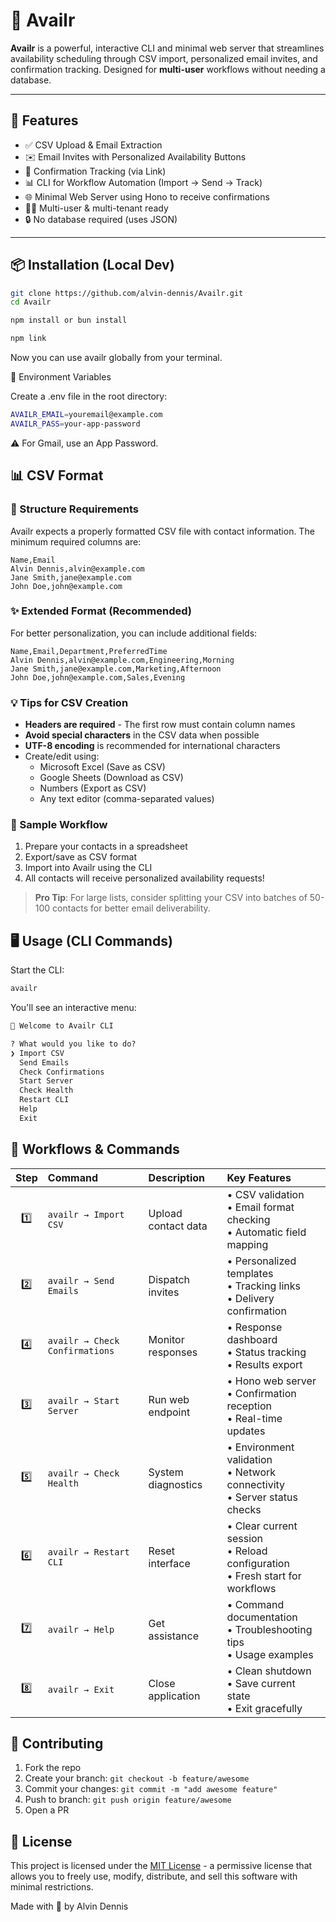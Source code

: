 # 📅 Availr

**Availr** is a powerful, interactive CLI and minimal web server that streamlines availability scheduling through CSV import, personalized email invites, and confirmation tracking. Designed for **multi-user** workflows without needing a database.

---

## 🚀 Features

- ✅ CSV Upload & Email Extraction
- ✉️ Email Invites with Personalized Availability Buttons
- 🔁 Confirmation Tracking (via Link)
- 📊 CLI for Workflow Automation (Import → Send → Track)
- 🌐 Minimal Web Server using Hono to receive confirmations
- 🧑‍💼 Multi-user & multi-tenant ready
- 🔒 No database required (uses JSON)

---

## 📦 Installation (Local Dev)

```bash
git clone https://github.com/alvin-dennis/Availr.git
cd Availr
```

```bash
npm install or bun install
```

```bash
npm link
```

Now you can use availr globally from your terminal.

🔐 Environment Variables

Create a .env file in the root directory:

```bash
AVAILR_EMAIL=youremail@example.com
AVAILR_PASS=your-app-password
```

⚠️ For Gmail, use an App Password.

## 📊 CSV Format

### 📝 Structure Requirements

Availr expects a properly formatted CSV file with contact information. The minimum required columns are:

```csv
Name,Email
Alvin Dennis,alvin@example.com
Jane Smith,jane@example.com
John Doe,john@example.com
```

### ✨ Extended Format (Recommended)

For better personalization, you can include additional fields:

```csv
Name,Email,Department,PreferredTime
Alvin Dennis,alvin@example.com,Engineering,Morning
Jane Smith,jane@example.com,Marketing,Afternoon
John Doe,john@example.com,Sales,Evening
```

### 💡 Tips for CSV Creation

- **Headers are required** - The first row must contain column names
- **Avoid special characters** in the CSV data when possible
- **UTF-8 encoding** is recommended for international characters
- Create/edit using:
  - Microsoft Excel (Save as CSV)
  - Google Sheets (Download as CSV)
  - Numbers (Export as CSV)
  - Any text editor (comma-separated values)

### 🔄 Sample Workflow

1. Prepare your contacts in a spreadsheet
2. Export/save as CSV format
3. Import into Availr using the CLI
4. All contacts will receive personalized availability requests!

> **Pro Tip**: For large lists, consider splitting your CSV into batches of 50-100 contacts for better email deliverability.

## 🖥️ Usage (CLI Commands)

Start the CLI:

```bash
availr
```

You'll see an interactive menu:

```txt
📅 Welcome to Availr CLI

? What would you like to do?
❯ Import CSV
  Send Emails
  Check Confirmations
  Start Server
  Check Health
  Restart CLI
  Help
  Exit
```

## 🔄 Workflows & **Commands**

<table>
  <thead>
    <tr>
      <th align="center">Step</th>
      <th align="left">Command</th>
      <th align="left">Description</th>
      <th align="left">Key Features</th>
    </tr>
  </thead>
  <tbody>
    <tr>
      <td align="center">1️⃣</td>
      <td align="left"><code>availr → Import CSV</code></td>
      <td align="left">Upload contact data</td>
      <td align="left">
        • CSV validation<br>
        • Email format checking<br>
        • Automatic field mapping
      </td>
    </tr>
    <tr>
      <td align="center">2️⃣</td>
      <td align="left"><code>availr → Send Emails</code></td>
      <td align="left">Dispatch invites</td>
      <td align="left">
        • Personalized templates<br>
        • Tracking links<br>
        • Delivery confirmation
      </td>
    </tr>
    <tr>
      <td align="center">4️⃣</td>
      <td align="left"><code>availr → Check Confirmations</code></td>
      <td align="left">Monitor responses</td>
      <td align="left">
        • Response dashboard<br>
        • Status tracking<br>
        • Results export
      </td>
    </tr>
    <tr>
      <td align="center">3️⃣</td>
      <td align="left"><code>availr → Start Server</code></td>
      <td align="left">Run web endpoint</td>
      <td align="left">
        • Hono web server<br>
        • Confirmation reception<br>
        • Real-time updates
      </td>
    </tr>
    <tr>
      <td align="center">5️⃣</td>
      <td align="left"><code>availr → Check Health</code></td>
      <td align="left">System diagnostics</td>
      <td align="left">
        • Environment validation<br>
        • Network connectivity<br>
        • Server status checks
      </td>
    </tr>
    <tr>
      <td align="center">6️⃣</td>
      <td align="left"><code>availr → Restart CLI</code></td>
      <td align="left">Reset interface</td>
      <td align="left">
        • Clear current session<br>
        • Reload configuration<br>
        • Fresh start for workflows
      </td>
    </tr>
    <tr>
      <td align="center">7️⃣</td>
      <td align="left"><code>availr → Help</code></td>
      <td align="left">Get assistance</td>
      <td align="left">
        • Command documentation<br>
        • Troubleshooting tips<br>
        • Usage examples
      </td>
    </tr>
    <tr>
      <td align="center">8️⃣</td>
      <td align="left"><code>availr → Exit</code></td>
      <td align="left">Close application</td>
      <td align="left">
        • Clean shutdown<br>
        • Save current state<br>
        • Exit gracefully
      </td>
    </tr>
  </tbody>
</table>

## 🤝 Contributing

1. Fork the repo
2. Create your branch: `git checkout -b feature/awesome`
3. Commit your changes: `git commit -m "add awesome feature"`
4. Push to branch: `git push origin feature/awesome`
5. Open a PR

## 📄 License

This project is licensed under the [MIT License](https://github.com/alvin-dennis/Availr/blob/main/LICENSE) - a permissive license that allows you to freely use, modify, distribute, and sell this software with minimal restrictions.

Made with 💙 by Alvin Dennis

